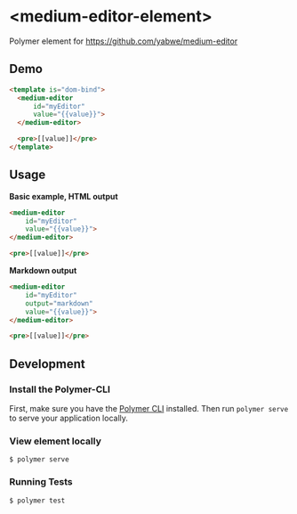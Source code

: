 # \<medium-editor-element\>

Polymer element for https://github.com/yabwe/medium-editor

## Demo

<!---
```
<custom-element-demo>
  <template>
    <script src="../webcomponentsjs/webcomponents-lite.js"></script>
    <link rel="import" href="medium-editor-element.html">
    <style>
      #myEditor {
      	width: 100%;
        min-height: 300px;
        border-bottom: 1px solid #2a2a2a;
      }
    </style>
    <next-code-block></next-code-block>
  </template>
</custom-element-demo>
```
-->
```html
<template is="dom-bind">
  <medium-editor
      id="myEditor"
      value="{{value}}">
  </medium-editor>

  <pre>[[value]]</pre>
</template>
```

## Usage

__Basic example, HTML output__

```html
<medium-editor
    id="myEditor"
    value="{{value}}">
</medium-editor>

<pre>[[value]]</pre>
```

__Markdown output__

```html
<medium-editor
    id="myEditor"
    output="markdown"
    value="{{value}}">
</medium-editor>

<pre>[[value]]</pre>
```

## Development

### Install the Polymer-CLI

First, make sure you have the [Polymer CLI](https://www.npmjs.com/package/polymer-cli) installed. Then run `polymer serve` to serve your application locally.

### View element locally

```
$ polymer serve
```

### Running Tests

```
$ polymer test
```
